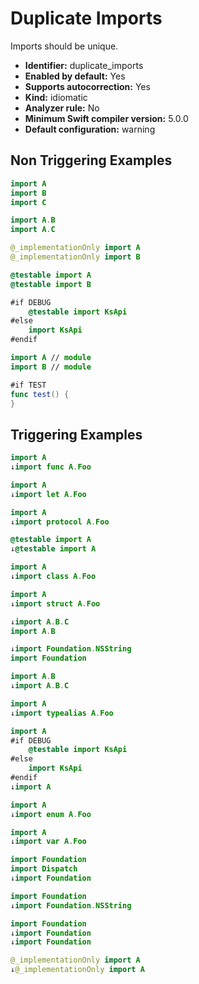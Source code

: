 # Duplicate Imports

Imports should be unique.

* **Identifier:** duplicate_imports
* **Enabled by default:** Yes
* **Supports autocorrection:** Yes
* **Kind:** idiomatic
* **Analyzer rule:** No
* **Minimum Swift compiler version:** 5.0.0
* **Default configuration:** warning

## Non Triggering Examples

```swift
import A
import B
import C
```

```swift
import A.B
import A.C
```

```swift
@_implementationOnly import A
@_implementationOnly import B
```

```swift
@testable import A
@testable import B
```

```swift
#if DEBUG
    @testable import KsApi
#else
    import KsApi
#endif
```

```swift
import A // module
import B // module
```

```swift
#if TEST
func test() {
}
```

## Triggering Examples

```swift
import A
↓import func A.Foo

```

```swift
import A
↓import let A.Foo

```

```swift
import A
↓import protocol A.Foo

```

```swift
@testable import A
↓@testable import A

```

```swift
import A
↓import class A.Foo

```

```swift
import A
↓import struct A.Foo

```

```swift
↓import A.B.C
import A.B

```

```swift
↓import Foundation.NSString
import Foundation

```

```swift
import A.B
↓import A.B.C

```

```swift
import A
↓import typealias A.Foo

```

```swift
import A
#if DEBUG
    @testable import KsApi
#else
    import KsApi
#endif
↓import A

```

```swift
import A
↓import enum A.Foo

```

```swift
import A
↓import var A.Foo

```

```swift
import Foundation
import Dispatch
↓import Foundation

```

```swift
import Foundation
↓import Foundation.NSString

```

```swift
import Foundation
↓import Foundation
↓import Foundation

```

```swift
@_implementationOnly import A
↓@_implementationOnly import A

```